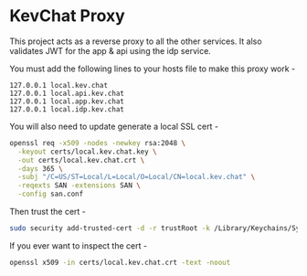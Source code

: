# KevChat Proxy

This project acts as a reverse proxy to all the other services. It also validates JWT for the app & api using the idp service.

You must add the following lines to your hosts file to make this proxy work -

```
127.0.0.1 local.kev.chat
127.0.0.1 local.api.kev.chat
127.0.0.1 local.app.kev.chat
127.0.0.1 local.idp.kev.chat
```

You will also need to update generate a local SSL cert -

```sh
openssl req -x509 -nodes -newkey rsa:2048 \
  -keyout certs/local.kev.chat.key \
  -out certs/local.kev.chat.crt \
  -days 365 \
  -subj "/C=US/ST=Local/L=Local/O=Local/CN=local.kev.chat" \
  -reqexts SAN -extensions SAN \
  -config san.conf
```

Then trust the cert -

```sh
sudo security add-trusted-cert -d -r trustRoot -k /Library/Keychains/System.keychain certs/local.kev.chat.crt
```

If you ever want to inspect the cert -

```sh
openssl x509 -in certs/local.kev.chat.crt -text -noout
```
